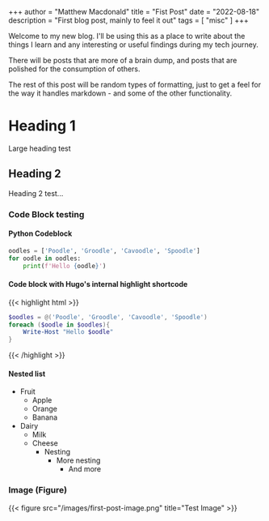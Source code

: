 +++
author = "Matthew Macdonald"
title = "Fist Post"
date = "2022-08-18"
description = "First blog post, mainly to feel it out"
tags = [
    "misc"
]
+++

Welcome to my new blog. I'll be using this as a place to write about the things I learn and any interesting or useful findings during my tech journey.

There will be posts that are more of a brain dump, and posts that are polished for the consumption of others.

The rest of this post will be random types of formatting, just to get a feel for the way it handles markdown - and some of the other functionality.

# Heading 1
Large heading test

## Heading 2
Heading 2 test...

### Code Block testing
#### Python Codeblock
```python
oodles = ['Poodle', 'Groodle', 'Cavoodle', 'Spoodle']
for oodle in oodles:
    print(f'Hello {oodle}')
```

#### Code block with Hugo's internal highlight shortcode
{{< highlight html >}}
```powershell
$oodles = @('Poodle', 'Groodle', 'Cavoodle', 'Spoodle')
foreach ($oodle in $oodles){
    Write-Host "Hello $oodle"
}
```
{{< /highlight >}}

#### Nested list

* Fruit
  * Apple
  * Orange
  * Banana
* Dairy
  * Milk
  * Cheese
    * Nesting
      * More nesting
        * And more

### Image (Figure)

{{< figure src="/images/first-post-image.png" title="Test Image" >}}
